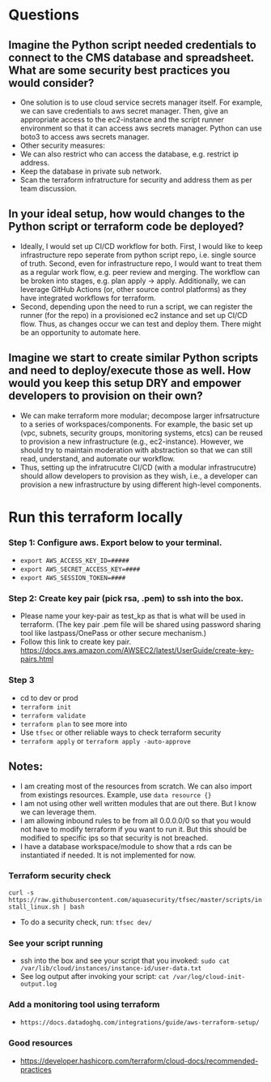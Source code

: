 
# Questions
## Imagine the Python script needed credentials to connect to the CMS database and spreadsheet. What are some security best practices you would consider?
- One solution is to use cloud service secrets manager itself. For example, we can save credentials to aws secret manager. Then, give an appropriate access to the ec2-instance and the script runner environment so that it can access aws secrets manager. Python can use boto3 to access aws secrets manager.
- Other security measures:
- We can also restrict who can access the database, e.g. restrict ip address.
- Keep the database in private sub network.
- Scan the terraform infratructure for security and address them as per team discussion.

## In your ideal setup, how would changes to the Python script or terraform code be deployed?
- Ideally, I would set up CI/CD workflow for both. First, I would like to keep infrastructure repo seperate from python script repo, i.e. single source of truth. Second, even for infrastructure repo, I would want to treat them as a regular work flow, e.g. peer review and merging. The workflow can be broken into stages, e.g. plan apply -> apply. Additionally, we can leverage GitHub Actions (or, other source control platforms) as they have integrated workflows for terraform.
- Second, depending upon the need to run a script, we can register the runner (for the repo) in a provisioned ec2 instance and set up CI/CD flow. Thus, as changes occur we can test and deploy them. There might be an opportunity to automate here.

## Imagine we start to create similar Python scripts and need to deploy/execute those as well. How would you keep this setup DRY and empower developers to provision on their own?
- We can make terraform more modular; decompose larger infrsatructure to a series of workspaces/components. For example, the basic set up (vpc, subnets, security groups, monitoring systems, etcs) can be reused to provision a new infrastructure (e.g., ec2-instance). However, we should try to maintain moderation with abstraction so that we can still read, understand, and automate our workflow.
- Thus, setting up the infratrucutre CI/CD (with a modular infrastrucutre) should allow developers to provision as they wish, i.e., a developer can provision a new infrastructure by using different high-level components.


# Run this terraform locally

### Step 1: Configure aws. Export below to your terminal.
- `export AWS_ACCESS_KEY_ID=#####`
- `export AWS_SECRET_ACCESS_KEY=####`
- `export AWS_SESSION_TOKEN=####`

### Step 2: Create key pair (pick rsa, .pem) to ssh into the box. 
- Please name your key-pair as test_kp as that is what will be used in terraform. (The key pair .pem file will be shared using password sharing tool like lastpass/OnePass or other secure mechanism.)
- Follow this link to create key pair. https://docs.aws.amazon.com/AWSEC2/latest/UserGuide/create-key-pairs.html

### Step 3
- cd to dev or prod
- `terraform init`
- `terraform validate`
- `terraform plan` to see more into
- Use `tfsec` or other reliable ways to check terraform security
- `terraform apply` or `terraform apply -auto-approve`

## Notes:
- I am creating most of the resources from scratch. We can also import from existings resources. Example, use `data resource {}`
- I am not using other well written modules that are out there. But I know we can leverage them.
- I am allowing inbound rules to be from all 0.0.0.0/0 so that you would not have to modify terraform if you want to run it. But this should be modified to specific ips so that security is not breached.
- I have a database workspace/module to show that a rds can be instantiated if needed. It is not implemented for now.

### Terraform security check
`curl -s https://raw.githubusercontent.com/aquasecurity/tfsec/master/scripts/install_linux.sh | bash`
- To do a security check, run: `tfsec dev/`

### See your script running

- ssh into the box and see your script that you invoked: `sudo cat /var/lib/cloud/instances/instance-id/user-data.txt`
- See log output after invoking your script: `cat /var/log/cloud-init-output.log`

### Add a monitoring tool using terraform
- `https://docs.datadoghq.com/integrations/guide/aws-terraform-setup/`

### Good resources
- https://developer.hashicorp.com/terraform/cloud-docs/recommended-practices